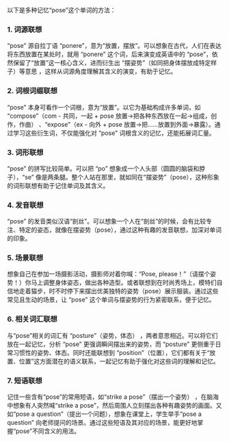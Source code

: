 以下是多种记忆“pose”这个单词的方法：

### 1. 词源联想
“pose” 源自拉丁语 “ponere”，意为“放置，摆放”。可以想象在古代，人们在表达将东西放置在某处时，就用 “ponere” 这个词，后来演变成英语中的 “pose”，依然保留了“放置”这一核心含义，进而衍生出 “摆姿势”（如同把身体摆放成特定样子）等意思 ，这样从词源角度理解其含义的演变，有助于记忆。

### 2. 词根词缀联想
“pose” 本身可看作一个词根，意为“放置”。以它为基础构成许多单词，如 “compose”（com - 共同，一起 + pose 放置→把各种东西放在一起→组成，创作，作曲） 、“expose”（ex - 向外 + pose 放置→把……放置到外面→暴露）。通过学习这些衍生词，不仅能强化对 “pose” 词根含义的记忆，还能拓展词汇量。

### 3. 词形联想
“pose” 的拼写比较简单。可以把 “po” 想象成一个人头部（圆圆的脑袋和脖子），“se” 像是两条腿。整个人站在那里，就如同在“摆姿势”（pose），这种形象的词形联想有助于记住单词及其含义。

### 4. 发音联想
“pose” 的发音类似汉语“剖丝”。可以想象一个人在“剖丝”的时候，会有比较专注、特定的姿态，就像在摆姿势（pose），通过这种有趣的发音联想，加深对单词的印象。

### 5. 场景联想
想象自己在参加一场摄影活动，摄影师对着你喊：“Pose, please！”（请摆个姿势！）你马上调整身体姿态，做出各种造型。或者联想到在时尚秀场上，模特们自信地走着猫步，时不时停下来摆出优美独特的姿势（pose）展示服装。通过这些常见且生动的场景，让 “pose” 这个单词与摆姿势的行为紧密联系，便于记忆。

### 6. 相关词汇联想
与“pose”相关的词汇有 “posture”（姿势，体态） ，两者意思相近。可以将它们放在一起记忆，分析 “pose” 更强调瞬间摆出来的姿势，而 “posture” 更侧重于日常习惯性的姿势、体态。同时还能联想到 “position”（位置），它们都有关于“放置、位置”这方面潜在的语义联系，一起记忆有助于强化对这些词的理解和记忆。

### 7. 短语联想
记住一些含有“pose”的常用短语，如“strike a pose”（摆出一个姿势） ，在脑海中想象有人突然喊“strike a pose”，然后周围人立刻摆出各种有趣姿势的画面。又如“pose a question”（提出一个问题），想象在课堂上，学生举手“pose a question” 向老师提问的场景。通过这些短语及其对应的场景，能更好地掌握“pose”不同含义的用法。 
